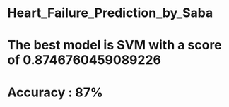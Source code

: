 # Heart_Failure_Prediction_by_Saba
# The best model is SVM with a score of 0.8746760459089226
# Accuracy : 87%
